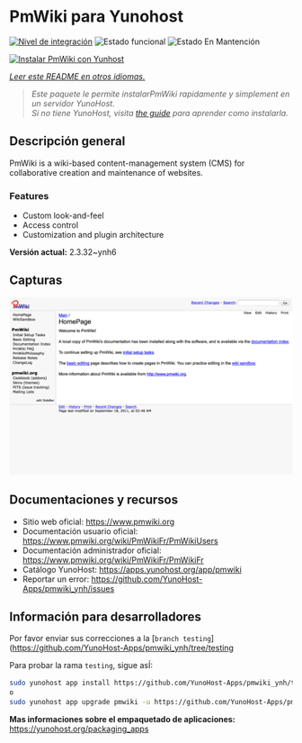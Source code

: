 <!--
Este archivo README esta generado automaticamente<https://github.com/YunoHost/apps/tree/master/tools/readme_generator>
No se debe editar a mano.
-->

# PmWiki para Yunohost

[![Nivel de integración](https://dash.yunohost.org/integration/pmwiki.svg)](https://ci-apps.yunohost.org/ci/apps/pmwiki/) ![Estado funcional](https://ci-apps.yunohost.org/ci/badges/pmwiki.status.svg) ![Estado En Mantención](https://ci-apps.yunohost.org/ci/badges/pmwiki.maintain.svg)

[![Instalar PmWiki con Yunhost](https://install-app.yunohost.org/install-with-yunohost.svg)](https://install-app.yunohost.org/?app=pmwiki)

*[Leer este README en otros idiomas.](./ALL_README.md)*

> *Este paquete le permite instalarPmWiki rapidamente y simplement en un servidor YunoHost.*  
> *Si no tiene YunoHost, visita [the guide](https://yunohost.org/install) para aprender como instalarla.*

## Descripción general

PmWiki is a wiki-based content-management system (CMS) for collaborative creation and maintenance of websites. 

### Features

- Custom look-and-feel
- Access control
- Customization and plugin architecture

**Versión actual:** 2.3.32~ynh6

## Capturas

![Captura de PmWiki](./doc/screenshots/pmwiki.png)

## Documentaciones y recursos

- Sitio web oficial: <https://www.pmwiki.org>
- Documentación usuario oficial: <https://www.pmwiki.org/wiki/PmWikiFr/PmWikiUsers>
- Documentación administrador oficial: <https://www.pmwiki.org/wiki/PmWikiFr/PmWikiFr>
- Catálogo YunoHost: <https://apps.yunohost.org/app/pmwiki>
- Reportar un error: <https://github.com/YunoHost-Apps/pmwiki_ynh/issues>

## Información para desarrolladores

Por favor enviar sus correcciones a la [`branch testing`](https://github.com/YunoHost-Apps/pmwiki_ynh/tree/testing

Para probar la rama `testing`, sigue asÍ:

```bash
sudo yunohost app install https://github.com/YunoHost-Apps/pmwiki_ynh/tree/testing --debug
o
sudo yunohost app upgrade pmwiki -u https://github.com/YunoHost-Apps/pmwiki_ynh/tree/testing --debug
```

**Mas informaciones sobre el empaquetado de aplicaciones:** <https://yunohost.org/packaging_apps>
